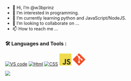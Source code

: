 - 👋 Hi, I’m @w3bprinz
- 👀 I’m interested in programming.
- 🌱 I’m currently learning python and JavaScript/NodeJS.
- 💞️ I’m looking to collaborate on ...
- 📫 How to reach me ...

<h3>🛠 Languages and Tools :</h3>
<p>
   <!-- Vs Code -->
   <a href="https://github.com/search?q=user%3Aw3bprinz&type=repositories" >
   <img src="https://img.icons8.com/fluent/48/000000/visual-studio-code-2019.png" alt="VS code" width="40" height="40"/></a>
  <!-- Html -->
   <a href="https://github.com/w3bprinz/" >
   <img src="https://img.icons8.com/color/48/000000/html-5--v1.png" alt="Html" width="40" height="40"/></a>
   <!-- CSS -->
   <a href="https://github.com/w3bprinz/" > 
   <img src="https://img.icons8.com/color/48/000000/css3.png" alt="CSS" width="40" height="40"/></a>
   <!-- JavaScript -->
   <a href="https://github.com/w3bprinz/" > 
   <img src="https://raw.githubusercontent.com/devicons/devicon/master/icons/javascript/javascript-original.svg" alt="Javascript" width="40" height="40"/></a>
   <!-- Git -->
   <a href="https://github.com/search?q=user%3Aw3bprinz&type=repositories" > 
   <img src="https://raw.githubusercontent.com/devicons/devicon/master/icons/git/git-original.svg" alt="Git" width="40" height="40"/></a>
</p>

<img src="https://github-readme-stats.vercel.app/api/top-langs/?username=w3bprinz"/>
<!---
w3bprinz/w3bprinz is a ✨ special ✨ repository because its `README.md` (this file) appears on your GitHub profile.
You can click the Preview link to take a look at your changes.
--->
